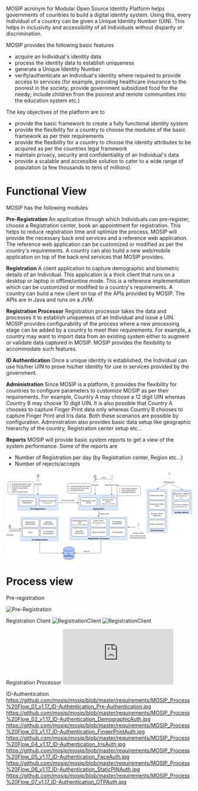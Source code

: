 MOSIP acronym for Modular Open Source Identity Platform helps governments of countries to build a digital identity system. Using this, every Individual of a country can be given a Unique Identity Number (UIN). This helps in inclusivity and accessibility of all Individuals without disparity or discrimination.

MOSIP provides the following basic features 
* acquire an Individual's identity data
* process the identity data to establish uniqueness
* generate a Unique Identity Number
* verify/authenticate an Individual's identity where required to provide access to services (for example, providing 
  healthcare insurance to the poorest in the society; provide government subsidized food for the needy; include children 
  from the poorest and remote communities into the education system etc.)

The key objectives of the platform are to
* provide the basic framework to create a fully functional identity system
* provide the flexibility for a country to choose the modules of the basic framework as per their requirements
* provide the flexibility for a country to choose the identity attributes to be acquired as per the countries legal 
  framework
* maintain privacy, security and confidentiality of an Individual's data
* provide a scalable and accessible solution to cater to a wide range of population (a few thousands to tens of millions)


# Functional View
MOSIP has the following modules

**Pre-Registration**
An application through which Individuals can pre-register, choose a Registration center, book an appointment for   registration. This helps to reduce registration time and optimize the process. MOSIP will provide the necessary back end services and a reference web application. The reference web application can be customized or modified as per the country's requirements. A country can also build a new web/mobile application on top of the back end services that MOSIP provides.

**Registration**
A client application to capture demographic and biometric details of an Individual. This application is a thick client that runs on a desktop or laptop in offline/online mode. This is a reference implementation which can be customized or modified to a country's requirements. A country can build a new client on top of the APIs provided by MOSIP. The APIs are in Java and runs on a JVM.

**Registration Processor**
Registration processor takes the data and processes it to establish uniqueness of an Individual and issue a UIN. MOSIP provides configurability of the process where a new processing stage can be added by a country to meet their requirements. For example, a country may want to import data from an existing system either to augment or validate data captured in MOSIP. MOSIP provides the flexibility to accommodate such features.

**ID Authentication**
Once a unique identity is established, the Individual can use his/her UIN to prove his/her identity for use in services provided by the government.

**Administration**
Since MOSIP is a platform, it provides the flexibility for countries to configure parameters to customize MOSIP as per their requirements. For example, Country A may choose a 12 digit UIN whereas Country B may choose 10 digit UIN. It is also possible that Country A chooses to capture Finger Print data only whereas Country B chooses to capture Finger Print and Iris data. Both these scenarios are possible by configuration.
Administration also provides basic data setup like geographic hierarchy of the country, Registration center setup etc...

**Reports**
MOSIP will provide basic system reports to get a view of the system performance. Some of the reports are
- Number of Registration per day (by Registration center, Region etc...)
- Number of rejects/accepts

![Functional view](_images/arch_diagrams/MOSIP_functional_view.png)

# Process view
Pre-registration

![Pre-Registration](https://github.com/mosip/mosip/blob/master/requirements/MOSIP_Process%20Flow%201.15_Pre-registration.jpg)

Registration Client
![RegistrationClient](https://github.com/mosip/mosip/blob/master/requirements/MOSIP_Process%20Flow%201.14_Registration%20Preparation.jpg)
![RegistrationClient](https://github.com/mosip/mosip/blob/master/requirements/MOSIP_Process%20Flow%201.14_Registration_New_Correction_Update_Lost.jpg)

Registration Processor
![Registration Processor](https://github.com/mosip/mosip/blob/master/requirements/Registration%20Processor_Process%20Flow_New%20Registration.pdf)

ID-Authentication
https://github.com/mosip/mosip/blob/master/requirements/MOSIP_Process%20Flow_01_v1.17_ID-Authentication_Pre-Authentication.jpg
https://github.com/mosip/mosip/blob/master/requirements/MOSIP_Process%20Flow_02_v1.17_ID-Authentication_DemographicAuth.jpg
https://github.com/mosip/mosip/blob/master/requirements/MOSIP_Process%20Flow_03_v1.17_ID-Authentication_FingerPrintAuth.jpg
https://github.com/mosip/mosip/blob/master/requirements/MOSIP_Process%20Flow_04_v1.17_ID-Authentication_IrisAuth.jpg
https://github.com/mosip/mosip/blob/master/requirements/MOSIP_Process%20Flow_05_v1.17_ID-Authentication_FaceAuth.jpg
https://github.com/mosip/mosip/blob/master/requirements/MOSIP_Process%20Flow_06_v1.17_ID-Authentication_StaticPINAuth.jpg
https://github.com/mosip/mosip/blob/master/requirements/MOSIP_Process%20Flow_07_v1.17_ID-Authentication_OTPAuth.jpg



